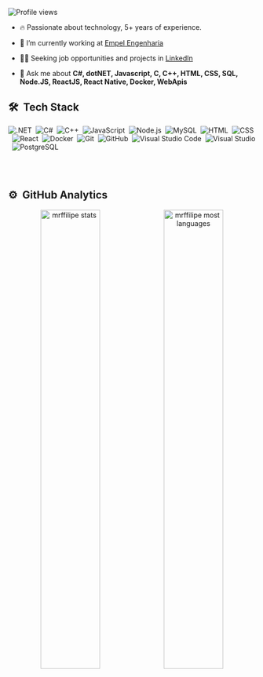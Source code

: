 <p align="left"> <img src="https://komarev.com/ghpvc/?username=mrffilipe&color=green" alt="Profile views" /> </p>

- 🔥 Passionate about technology, 5+ years of experience.

- 🔭 I’m currently working at [Empel Engenharia](https://empel.com.br)

- 👨‍💻 Seeking job opportunities and projects in [LinkedIn](https://www.linkedin.com/in/filipemrf)

- 💬 Ask me about **C#, dotNET, Javascript, C, C++, HTML, CSS, SQL, Node.JS, ReactJS, React Native, Docker, WebApis**

## 🛠 &nbsp;Tech Stack

![.NET](https://img.shields.io/badge/-dotNET-05122A?style=flat&logo=.NET)&nbsp;
![C#](https://img.shields.io/badge/-CSharp-05122A?style=flat&logo=csharp)&nbsp;
![C++](https://img.shields.io/badge/-C++-05122A?style=flat&logo=cplusplus)&nbsp;
![JavaScript](https://img.shields.io/badge/-JavaScript-05122A?style=flat&logo=javascript)&nbsp;
![Node.js](https://img.shields.io/badge/-Node.js-05122A?style=flat&logo=node.js)&nbsp;
![MySQL](https://img.shields.io/badge/-mySql-05122A?style=flat&logo=MySql)&nbsp;
![HTML](https://img.shields.io/badge/-HTML-05122A?style=flat&logo=HTML5)&nbsp;
![CSS](https://img.shields.io/badge/-CSS-05122A?style=flat&logo=CSS3&logoColor=1572B6)&nbsp;
![React](https://img.shields.io/badge/-React-05122A?style=flat&logo=react)&nbsp;
![Docker](https://img.shields.io/badge/-Docker-05122A?style=flat&logo=docker)&nbsp;
![Git](https://img.shields.io/badge/-Git-05122A?style=flat&logo=git)&nbsp;
![GitHub](https://img.shields.io/badge/-GitHub-05122A?style=flat&logo=github)&nbsp;
![Visual Studio Code](https://img.shields.io/badge/-Visual%20Studio%20Code-05122A?style=flat&logo=visual-studio-code&logoColor=007ACC)&nbsp;
![Visual Studio](https://img.shields.io/badge/-VisualStudio-05122A?style=flat&logo=visualStudio)&nbsp;
![PostgreSQL](https://img.shields.io/badge/-PostgreSQL-05122A?style=flat&logo=postgresql)&nbsp;

<br><br>

## ⚙️ &nbsp;GitHub Analytics

<p align="center">
<img width="49%" src="https://github-readme-stats.vercel.app/api?username=mrffilipe&show_icons=true&theme=blue-green" alt="mrffilipe stats"/>
<img width="49%" src="https://github-readme-stats.vercel.app/api/top-langs/?username=mrffilipe&layout=compact&theme=blue-green" alt="mrffilipe most languages"/>
</p>
